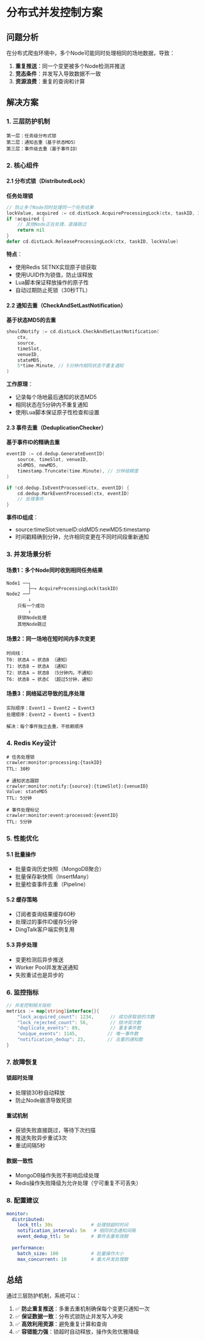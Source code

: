 # 分布式并发控制方案

## 问题分析

在分布式爬虫环境中，多个Node可能同时处理相同的场地数据，导致：
1. **重复推送**：同一个变更被多个Node检测并推送
2. **竞态条件**：并发写入导致数据不一致
3. **资源浪费**：重复的查询和计算

## 解决方案

### 1. 三层防护机制

```
第一层：任务级分布式锁
第二层：通知去重（基于状态MD5）
第三层：事件级去重（基于事件ID）
```

### 2. 核心组件

#### 2.1 分布式锁（DistributedLock）

**任务处理锁**
```go
// 防止多个Node同时处理同一个任务结果
lockValue, acquired := cd.distLock.AcquireProcessingLock(ctx, taskID, 30*time.Second)
if !acquired {
    // 其他Node正在处理，直接跳过
    return nil
}
defer cd.distLock.ReleaseProcessingLock(ctx, taskID, lockValue)
```

**特点**：
- 使用Redis SETNX实现原子锁获取
- 使用UUID作为锁值，防止误释放
- Lua脚本保证释放操作的原子性
- 自动过期防止死锁（30秒TTL）

#### 2.2 通知去重（CheckAndSetLastNotification）

**基于状态MD5的去重**
```go
shouldNotify := cd.distLock.CheckAndSetLastNotification(
    ctx,
    source,
    timeSlot,
    venueID,
    stateMD5,
    5*time.Minute, // 5分钟内相同状态不重复通知
)
```

**工作原理**：
- 记录每个场地最后通知的状态MD5
- 相同状态在5分钟内不重复通知
- 使用Lua脚本保证原子性检查和设置

#### 2.3 事件去重（DeduplicationChecker）

**基于事件ID的精确去重**
```go
eventID := cd.dedup.GenerateEventID(
    source, timeSlot, venueID,
    oldMD5, newMD5,
    timestamp.Truncate(time.Minute), // 分钟级精度
)

if !cd.dedup.IsEventProcessed(ctx, eventID) {
    cd.dedup.MarkEventProcessed(ctx, eventID)
    // 处理事件
}
```

**事件ID组成**：
- source:timeSlot:venueID:oldMD5:newMD5:timestamp
- 时间戳精确到分钟，允许相同变更在不同时间段重新通知

### 3. 并发场景分析

#### 场景1：多个Node同时收到相同任务结果

```
Node1 ──┐
        ├─→ AcquireProcessingLock(taskID)
Node2 ──┘
        ↓
    只有一个成功
        ↓
    获锁Node处理
    其他Node跳过
```

#### 场景2：同一场地在短时间内多次变更

```
时间线：
T0: 状态A → 状态B （通知）
T1: 状态B → 状态A （通知）
T2: 状态A → 状态B （5分钟内，不通知）
T6: 状态B → 状态C （超过5分钟，通知）
```

#### 场景3：网络延迟导致的乱序处理

```
实际顺序：Event1 → Event2 → Event3
处理顺序：Event2 → Event1 → Event3

解决：每个事件独立去重，不依赖顺序
```

### 4. Redis Key设计

```
# 任务处理锁
crawler:monitor:processing:{taskID}
TTL: 30秒

# 通知状态跟踪
crawler:monitor:notify:{source}:{timeSlot}:{venueID}
Value: stateMD5
TTL: 5分钟

# 事件处理标记
crawler:monitor:event:processed:{eventID}
TTL: 5分钟
```

### 5. 性能优化

#### 5.1 批量操作
- 批量查询历史快照（MongoDB聚合）
- 批量保存新快照（InsertMany）
- 批量检查事件去重（Pipeline）

#### 5.2 缓存策略
- 订阅者查询结果缓存60秒
- 处理过的事件ID缓存5分钟
- DingTalk客户端实例复用

#### 5.3 异步处理
- 变更检测后异步推送
- Worker Pool并发发送通知
- 失败重试也是异步的

### 6. 监控指标

```go
// 并发控制相关指标
metrics := map[string]interface{}{
    "lock_acquired_count": 1234,      // 成功获取锁的次数
    "lock_rejected_count": 56,        // 锁冲突次数
    "duplicate_events": 89,           // 重复事件数
    "unique_events": 1145,           // 唯一事件数
    "notification_dedup": 23,        // 去重的通知数
}
```

### 7. 故障恢复

#### 锁超时处理
- 处理锁30秒自动释放
- 防止Node崩溃导致死锁

#### 重试机制
- 获锁失败直接跳过，等待下次扫描
- 推送失败异步重试3次
- 重试间隔5秒

#### 数据一致性
- MongoDB操作失败不影响后续处理
- Redis操作失败降级为允许处理（宁可重复不可丢失）

### 8. 配置建议

```yaml
monitor:
  distributed:
    lock_ttl: 30s              # 处理锁超时时间
    notification_interval: 5m   # 相同状态通知间隔
    event_dedup_ttl: 5m        # 事件去重有效期
    
  performance:
    batch_size: 100            # 批量操作大小
    max_concurrent: 10         # 最大并发处理数
```

## 总结

通过三层防护机制，系统可以：
1. ✅ **防止重复推送**：多重去重机制确保每个变更只通知一次
2. ✅ **保证数据一致**：分布式锁防止并发写入冲突
3. ✅ **高效利用资源**：避免重复计算和查询
4. ✅ **容错能力强**：锁超时自动释放，操作失败优雅降级